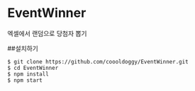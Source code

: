 # EventWinner
엑셀에서 랜덤으로 당첨자 뽑기 

##설치하기 
```
$ git clone https://github.com/coooldoggy/EventWinner.git
$ cd EventWinner
$ npm install
$ npm start
```
